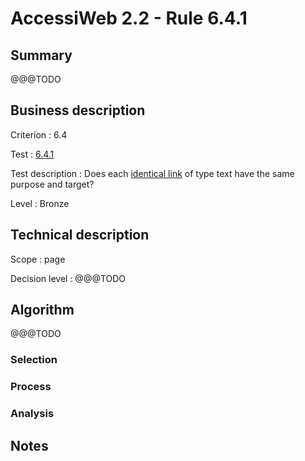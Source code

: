 # AccessiWeb 2.2 - Rule 6.4.1

## Summary
@@@TODO

## Business description

Criterion : 6.4

Test : [6.4.1](http://www.accessiweb.org/index.php/accessiweb-22-english-version.html#test-6-4-1)

Test description :
Does each [identical link](http://www.accessiweb.org/index.php/glossary-76.html#mLienIdentique) of type text have the same purpose and target?

Level : Bronze

## Technical description

Scope : page

Decision level : 
@@@TODO


## Algorithm
@@@TODO

### Selection


### Process


### Analysis


## Notes